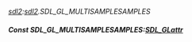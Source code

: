 _[sdl2](../../modules/sdl2/sdl2-module.md):[sdl2](../../modules/sdl2/sdl2-module.md).SDL\_GL\_MULTISAMPLESAMPLES_
##### Const SDL\_GL\_MULTISAMPLESAMPLES:[SDL_GLattr](../../modules/sdl2/sdl2-sdl_glattr.md)
